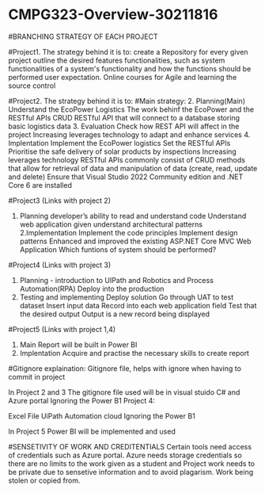 # CMPG323-Overview-30211816

#BRANCHING STRATEGY OF EACH PROJECT

#Project1. The strategy behind it is to:
create a Repository for every given project
outline the desired features
functionalities, such as system functionalities of a system's functionality and how the functions should be performed
user expectation.
Online courses for Agile and learning the source control


#Project2. 
The strategy behind it is to:
#Main strategy:
2. Planning(Main)
Understand the EcoPower Logistics
The work behinf the EcoPower and the RESTful APIs
CRUD RESTful API that will connect to a database storing basic logistics data
3. Evaluation
Check how REST API will affect in the project
Increasing leverages technology to adapt and enhance services
4. Implentation
Implement the EcoPower logistics
Set the RESTful APIs
Prioritise the safe delivery of solar products by inspections
Increasing leverages technology
RESTful APIs commonly consist of CRUD methods that allow for retrieval of data and manipulation of data (create, read, update and delete)
Ensure that Visual Studio 2022 Community edition and .NET Core 6 are installed

#Project3 (Links with project 2)
1. Planning
developer’s ability to read and understand code
Understand web application given
understand architectural patterns 
2.Implementation
Implement the code principles
Implement design patterns
Enhanced and improved the existing ASP.NET Core MVC Web Application
Which funtions of system should be performed?

#Project4 (Links with project 3)
1. Planning -  introduction to UIPath and Robotics and Process Automation(RPA)
Deploy into the production 
2. Testing and implementing
Deploy solution
Go through UAT to test dataset
Insert input data
Record into each web application field
Test that the desired output
Output is a new record being displayed


#Project5 (Links with project 1,4)
1. Main
Report will be built in Power BI
2. Implentation
Acquire and practise the necessary skills to create report

#Gitignore explaination:
Gitignore file, helps with ignore when having to commit in project

In Project 2 and 3
The gitignore file used will be in visual stuido C# and Azure portal
Ignoring the Power B1
Project 4:

Excel File
UiPath Automation cloud
Ignoring the Power B1

In Project 5
Power BI will be implemented and used

#SENSETIVITY OF WORK AND CREDITENTIALS
Certain tools need access of credentials  such as Azure portal. Azure needs storage credentials so there are no limits to the work given as a student and Project work needs to be private due to sensetive information and to avoid plagarism. Work being stolen or copied from.
